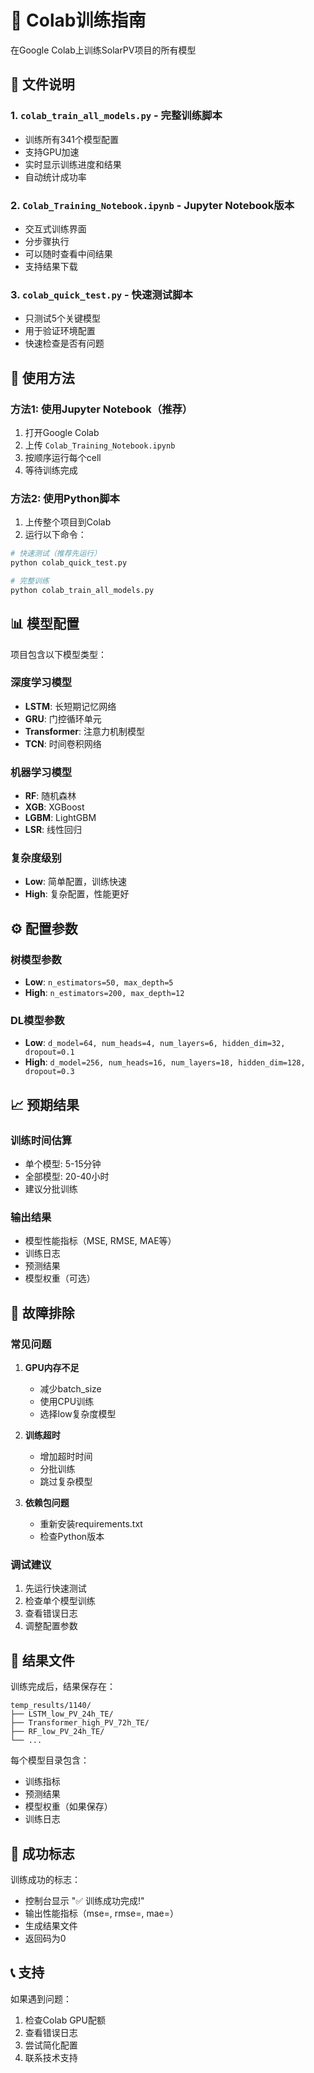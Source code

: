 # 🚀 Colab训练指南

在Google Colab上训练SolarPV项目的所有模型

## 📁 文件说明

### 1. `colab_train_all_models.py` - 完整训练脚本
- 训练所有341个模型配置
- 支持GPU加速
- 实时显示训练进度和结果
- 自动统计成功率

### 2. `Colab_Training_Notebook.ipynb` - Jupyter Notebook版本
- 交互式训练界面
- 分步骤执行
- 可以随时查看中间结果
- 支持结果下载

### 3. `colab_quick_test.py` - 快速测试脚本
- 只测试5个关键模型
- 用于验证环境配置
- 快速检查是否有问题

## 🎯 使用方法

### 方法1: 使用Jupyter Notebook（推荐）

1. 打开Google Colab
2. 上传 `Colab_Training_Notebook.ipynb`
3. 按顺序运行每个cell
4. 等待训练完成

### 方法2: 使用Python脚本

1. 上传整个项目到Colab
2. 运行以下命令：

```bash
# 快速测试（推荐先运行）
python colab_quick_test.py

# 完整训练
python colab_train_all_models.py
```

## 📊 模型配置

项目包含以下模型类型：

### 深度学习模型
- **LSTM**: 长短期记忆网络
- **GRU**: 门控循环单元
- **Transformer**: 注意力机制模型
- **TCN**: 时间卷积网络

### 机器学习模型
- **RF**: 随机森林
- **XGB**: XGBoost
- **LGBM**: LightGBM
- **LSR**: 线性回归

### 复杂度级别
- **Low**: 简单配置，训练快速
- **High**: 复杂配置，性能更好

## ⚙️ 配置参数

### 树模型参数
- **Low**: `n_estimators=50, max_depth=5`
- **High**: `n_estimators=200, max_depth=12`

### DL模型参数
- **Low**: `d_model=64, num_heads=4, num_layers=6, hidden_dim=32, dropout=0.1`
- **High**: `d_model=256, num_heads=16, num_layers=18, hidden_dim=128, dropout=0.3`

## 📈 预期结果

### 训练时间估算
- 单个模型: 5-15分钟
- 全部模型: 20-40小时
- 建议分批训练

### 输出结果
- 模型性能指标（MSE, RMSE, MAE等）
- 训练日志
- 预测结果
- 模型权重（可选）

## 🔧 故障排除

### 常见问题

1. **GPU内存不足**
   - 减少batch_size
   - 使用CPU训练
   - 选择low复杂度模型

2. **训练超时**
   - 增加超时时间
   - 分批训练
   - 跳过复杂模型

3. **依赖包问题**
   - 重新安装requirements.txt
   - 检查Python版本

### 调试建议

1. 先运行快速测试
2. 检查单个模型训练
3. 查看错误日志
4. 调整配置参数

## 📁 结果文件

训练完成后，结果保存在：
```
temp_results/1140/
├── LSTM_low_PV_24h_TE/
├── Transformer_high_PV_72h_TE/
├── RF_low_PV_24h_TE/
└── ...
```

每个模型目录包含：
- 训练指标
- 预测结果
- 模型权重（如果保存）
- 训练日志

## 🎉 成功标志

训练成功的标志：
- 控制台显示 "✅ 训练成功完成!"
- 输出性能指标（mse=, rmse=, mae=）
- 生成结果文件
- 返回码为0

## 📞 支持

如果遇到问题：
1. 检查Colab GPU配额
2. 查看错误日志
3. 尝试简化配置
4. 联系技术支持
